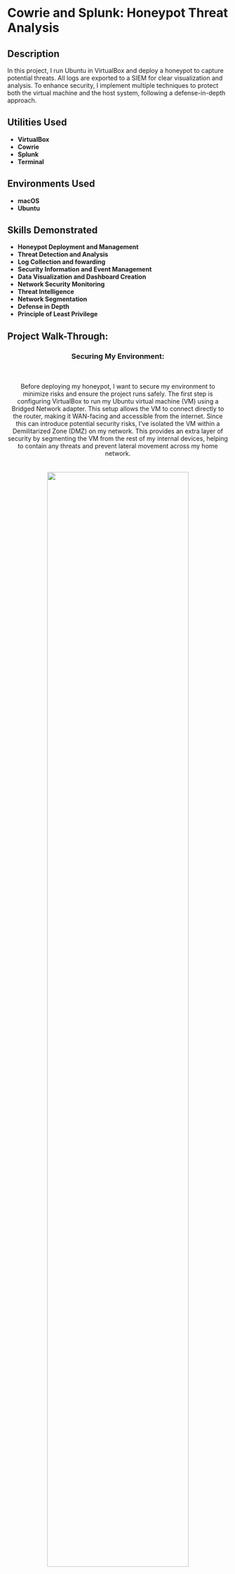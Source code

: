 # Cowrie and Splunk: Honeypot Threat Analysis
<h2>Description</h2>
In this project, I run Ubuntu in VirtualBox and deploy a honeypot to capture potential threats. All logs are exported to a SIEM for clear visualization and analysis. To enhance security, I implement multiple techniques to protect both the virtual machine and the host system, following a defense-in-depth approach.
<br />


<h2>Utilities Used</h2>

- <b>VirtualBox</b> 
- <b>Cowrie</b>
- <b>Splunk</b>
- <b>Terminal</b>

<h2>Environments Used</h2>

- <b>macOS</b>
- <b>Ubuntu</b>

<h2>Skills Demonstrated</h2>

- <b>Honeypot Deployment and Management</b>
- <b>Threat Detection and Analysis</b>
- <b>Log Collection and fowarding</b>
- <b>Security Information and Event Management</b>
- <b>Data Visualization and Dashboard Creation</b>
- <b>Network Security Monitoring</b>
- <b>Threat Intelligence</b>
- <b>Network Segmentation</b>
- <b>Defense in Depth</b>
- <b>Principle of Least Privilege</b>

<h2>Project Walk-Through:</h2>


<h3 align="center">Securing My Environment:</h3>
<p align="center">
<br />
<br />
Before deploying my honeypot, I want to secure my environment to minimize risks and ensure the project runs safely. The first step is configuring VirtualBox to run my Ubuntu virtual machine (VM) using a Bridged Network adapter. This setup allows the VM to connect directly to the router, making it WAN-facing and accessible from the internet. Since this can introduce potential security risks, I’ve isolated the VM within a Demilitarized Zone (DMZ) on my network. This provides an extra layer of security by segmenting the VM from the rest of my internal devices, helping to contain any threats and prevent lateral movement across my home network.<br />
<br />
<br />
<img src="https://github.com/AndresPineda-CySec/Cowrie-and-Splunk-Honeypot-Threat-Analysis/blob/main/Images/BridgeAdapter.png?raw=true" height="80%" width="80%"/> <br />
To change the network adapter settings in VirtualBox, I start by selecting my Ubuntu virtual machine and navigating to the "Settings" menu. From there, I go to the "Network" tab, where I change the "Attached to" option from the default NAT setting to "Bridged Adapter." This configuration allows the VM to communicate directly with devices on the network and receive its own IP address from the router. Additionally, I enable "Promiscuous Mode" to allow the VM to capture all network traffic on the interface, which is useful for monitoring and logging potential attacks.<br />
<br />
<br />
Next, I must configure my router's firewall to complete two tasks: First, port forwarding 22 (SSH) and 23 (Telnet) to my Ubuntu VM. placing my Ubuntu VM into a DMZ. To complete this setup, I must start my Ubuntu VM and run the "ifconfig" command to identify its local IP address. While my router should automatically detect the VM as a connected device, I use the command to verify the connection and confirm the correct IP address before configuring port forwarding and placing the VM in the DMZ.<br />
<br />
<br />
<img src="https://github.com/AndresPineda-CySec/Cowrie-and-Splunk-Honeypot-Threat-Analysis/blob/main/Images/ifconfig.png?raw=true" height="80%" width="80%"/> <br />
I run the "ifconfig" command and note my VM's IP address. While my router should automatically display the correct hostname and IP address in the firewall settings, it's always best to manually verify that the IP addresses match to avoid misconfiguration.<br />
<br />
<br />
<img src="https://github.com/AndresPineda-CySec/Cowrie-and-Splunk-Honeypot-Threat-Analysis/blob/main/Images/DMZ.png?raw=true" height="80%" width="80%"/> <br />
Now I can log in to my router. Once Logged in, I place my VM into a DMZ...<br />
<br />
<br />
<img src="https://github.com/AndresPineda-CySec/Cowrie-and-Splunk-Honeypot-Threat-Analysis/blob/main/Images/PortFowarding.png?raw=true" height="80%" width="80%"/> <br />
... and I create two port forwarding rules: forwarding 22 and 23 to my Ubuntu VM.<br />
<br />
<br />
<img src="https://github.com/AndresPineda-CySec/Cowrie-and-Splunk-Honeypot-Threat-Analysis/blob/main/Images/Stealth_scan.png?raw=true" height="60%" width="60%"/> <br />
Another way I can protect my host machine is by enabling Stealth Mode in the Mac firewall settings. While Stealth Mode does not actively block threats, it helps obscure my Mac from network discovery by preventing it from responding to pings and port scans, reducing its visibility to potential attackers.<br />
<br />
<br />
Now, I will move on to securing my Ubuntu VM.<br />
<br />
<br />
<img src="https://github.com/AndresPineda-CySec/Cowrie-and-Splunk-Honeypot-Threat-Analysis/blob/main/Images/NotRoot.png?raw=true" height="80%" width="80%"/> <br />
Before proceeding, I want to ensure that the only user on my VM is not root. This adds an extra layer of security, helping protect my VM in case my honeypot is compromised and reducing the risk of a VM escape affecting my host machine. To verify this, I ran the "id" command and confirmed that my UID and GID are both 1000. This indicates that the account is a standard user with limited system access, reinforcing the principle of least privilege.<br />
<br />
<br />
After confirming that my user is not root, I updated the OS and all installed packages. I do this by first running the command "sudo apt update" and then running the command "sudo apt upgrade." :
<img src="https://github.com/AndresPineda-CySec/Cowrie-and-Splunk-Honeypot-Threat-Analysis/blob/main/Images/checkUpdate.png?raw=true" height="100%" width="100%"/> <br />
<img src="https://github.com/AndresPineda-CySec/Cowrie-and-Splunk-Honeypot-Threat-Analysis/blob/main/Images/update.png?raw=true" height="100%" width="100%"/> <br />
<br />
<br />  
Now, I will configure my VM's firewall to block all inbound traffic except for traffic on ports 2222 and 2223, the default ports Cowrie listens on (emulating 22 and 23), and ports 22 and 23, the default SSH port. Keeping port 22 open can be risky, but I will eventually route SSH to a different port and forward any traffic from port 22 to Cowries default 2222; I will repeat this with 23 just to be safe. This step reduces the attack surface of my VM by limiting exposure to only the necessary traffic, ensuring that Cowrie processes all successful connections while all other attempts are blocked.<br />
<br />
<br />
<img src="https://github.com/AndresPineda-CySec/Cowrie-and-Splunk-Honeypot-Threat-Analysis/blob/main/Images/FireWallConfig.png?raw=true" height="50%" width="50%"/> <br />
I open Terminal in my Ubuntu VM and check whether the Uncomplicated firewall (UFW) is enabled: it's not. The first step is to enable the firewall. Once enabled, I deny all inbound traffic while allowing outbound traffic. Next, I create a rule to permit inbound traffic on ports 2222, 2223, 22, and port 23, ensuring that only connections intended for Cowrie are accepted. Finally, I verify that my firewall rules have been successfully updated to confirm the changes are in effect.<br />
<br />
<br />
The next step is to forward any traffic for 22 to 2222 and 23 to 2223. Keeping ports 22 and 23 open will make this honeypot more desirable to potential threat actors and a more realistic target. This command utilizes "iptables" to reroute any SSH or TELNET traffic to Cowrie's default ports, 2222 and 2223:<br />
<img src="https://github.com/AndresPineda-CySec/Cowrie-and-Splunk-Honeypot-Threat-Analysis/blob/main/Images/PortFoward.png?raw=true" height="100%" width="100%"/> <br />
<img src="https://github.com/AndresPineda-CySec/Cowrie-and-Splunk-Honeypot-Threat-Analysis/blob/main/Images/Route23.png?raw=true" width="100%"/> <br />
<br />
<br />
<img src="https://github.com/AndresPineda-CySec/Cowrie-and-Splunk-Honeypot-Threat-Analysis/blob/main/Images/nano.png?raw=true" height="50%" width="50%"/> <br />
The next step is to access the SSH config file to change the default SSh port through nano.<br />
<br />
<br />
<img src="https://github.com/AndresPineda-CySec/Cowrie-and-Splunk-Honeypot-Threat-Analysis/blob/main/Images/NanoPortChange.png?raw=true" height="80%" width="80%"/> <br />
Once in the config file, I uncommented "port 22" to change it to a random unused port number; I chose port 9444. 
<br />
<br />
<img src="https://github.com/AndresPineda-CySec/Cowrie-and-Splunk-Honeypot-Threat-Analysis/blob/main/Images/DefaultCreds.png?raw=true" height="80%" width="80%"/> <br />
The final step in hardening my environment before installing Cowrie is creating a new user specifically for running Cowrie. I achieved this by running the command "sudo adduser --disabled-password cowrie," which creates the "cowrie" user as a restricted account. The "--disabled-password" flag disables password authentication, minimizing the risk of unauthorized access. This action improves security by enforcing least privilege, preventing VM escapes, and isolating services, ensuring that even if the honeypot is compromised, my system remains protected.
<br />
<br />
<br />
<br />
<h3 align="center">Installing Cowrie:</h3>
<p align="center">
<br />
<br />
Before installing Cowrie, I have to make sure I install a few dependencies to ensure Cowrie can run efficiently.
<br />
<br />
<img src="https://github.com/AndresPineda-CySec/Cowrie-and-Splunk-Honeypot-Threat-Analysis/blob/main/Images/installDependency.png?raw=true" height="80%" width="80%"/> <br />
This command installs essential dependencies for setting up Cowrie. It installs "git" for version control, "python3-venv" for creating isolated Python environments, "libssl-dev" for cryptographic functions, "libffi-dev" for interfacing with C libraries, "build-essential" for compiling software, "libpython3-dev" for Python development headers, and "python3-minimal" for the minimal Python 3 installation required to run Python applications. These packages ensure that Cowrie runs securely and has all the necessary tools for building and interacting with Python code.<br />
<br />
<br />
<img src="https://github.com/AndresPineda-CySec/Cowrie-and-Splunk-Honeypot-Threat-Analysis/blob/main/Images/useCowrieUser.png?raw=true" height="50%" width="50%"/> <br />
Now that the dependencies are installed, the next step is to switch to the Cowrie user. I’ll know I’m using the Cowrie user because the terminal prompt will update to reflect the change in the username. This confirms I’m operating within the restricted Cowrie account and ready to continue with the installation process.<br />
<br />
<br />
<img src="https://github.com/AndresPineda-CySec/Cowrie-and-Splunk-Honeypot-Threat-Analysis/blob/main/Images/downloadCowire.png?raw=true" height="80%" width="80%"/> <br />
I can now install Cowrie using this command.<br />
<br />
<br />
<img src="https://github.com/AndresPineda-CySec/Cowrie-and-Splunk-Honeypot-Threat-Analysis/blob/main/Images/createVenv.png?raw=true"height="80%" width="80%"/> <br />
I set up a Python virtual environment for Cowrie to isolate it from the system. First, I navigated to the Cowrie directory and created a virtual environment using "python3 -m venv cowrie-env." Then, I activated it with "source cowrie-env/bin/activate," ensuring that installed packages remain contained within this environment. This helps improve security by preventing dependency conflicts and limiting the impact of a potential compromise.<br />
<br />
<br />
<img src="https://github.com/AndresPineda-CySec/Cowrie-and-Splunk-Honeypot-Threat-Analysis/blob/main/Images/pip.png?raw=true"height="80%" width="80%"/> <br />
I upgraded "pip" within the virtual environment using this command. "install --upgrade" ensures "pip" is installed and updates it to the latest version if an older one exists. This helps prevent compatibility issues and keeps the environment secure with the latest fixes and features.<br />
<br />
<br />
<img src="https://github.com/AndresPineda-CySec/Cowrie-and-Splunk-Honeypot-Threat-Analysis/blob/main/Images/pipReq.png?raw=true"height="80%" width="80%"> <br />
I then install the "requirements.txt" file to ensure all necessary packages are up to date and properly configured within the virtual environment.<br />
<br />
<br />
<img src="https://github.com/AndresPineda-CySec/Cowrie-and-Splunk-Honeypot-Threat-Analysis/blob/main/Images/copyCowrieConfigFile.png?raw=true"height="80%" width="80%"/> <br />
After updating Cowrie, I need to edit its configuration file. I navigate to the "etc" directory, list the files, and create a copy of "cowrie.cfg.dist," renaming it to "cowrie.cfg." This allows me to customize settings while preserving the default configuration as a backup.<br />
<br />
<br />
In the same directory, I edit the "cowrie.cfg" file using the command nano cowrie.cfg."<br />
<br />
<br />
<img src="https://github.com/AndresPineda-CySec/Cowrie-and-Splunk-Honeypot-Threat-Analysis/blob/main/Images/CowrieHostName.png?raw=true"height="80%" width="80%"/> <br />
I edit the cowrie.cfg file and change the hostname to something more realistic, naming it "ubuntu-server-08" to better mimic a real server setup.<br /> 
<br />
<br />
<img src="https://github.com/AndresPineda-CySec/Cowrie-and-Splunk-Honeypot-Threat-Analysis/blob/main/Images/SSH-SSL-UbuntuVers.png?raw=true"height="80%" width="80%"/> <br />
Since the config file originally listed a Debian OS and I changed the hostname to "ubuntu-server-08," I now have to update the OS to Ubuntu to match. Additionally, I updated the OpenSSH and OpenSSL versions to slightly newer ones than initially listed, ensuring the configuration reflects a more current system setup.<br />
<br />
<br />
With these changes in the config file, my honeypot will appear more authentic, making it more likely to attract potential attackers.<br />
<br />
<br />
<br />
<br />
<h3 align="center">Configuring Splunk:</h3>
<p align="center">
<br />
<br />
<img src="https://github.com/AndresPineda-CySec/Cowrie-and-Splunk-Honeypot-Threat-Analysis/blob/main/Images/splunkAddData.png?raw=true" height="80%" width="80%"/> <br />
To integrate Cowrie with Splunk, I must first create an HTTP Event Collector (HEC) in Splunk. I start by navigating to "Settings" and selecting "Add Data" to begin the setup process.<br />
<br />
<br />
<img src="https://github.com/AndresPineda-CySec/Cowrie-and-Splunk-Honeypot-Threat-Analysis/blob/main/Images/SplunkAddMonitor.png?raw=true" height="80%" width="80%"/> <br />
This takes me to the data input page, where I select the "Monitor" option to continue setting up the HTTP Event Collector.<br />
<br />
<br />
<img src="https://github.com/AndresPineda-CySec/Cowrie-and-Splunk-Honeypot-Threat-Analysis/blob/main/Images/SplunkHTTPEventCollector.png?raw=true" height="80%" width="80%"/> <br />
After selecting "Monitor," I arrive at the "Add Data" page. Here, I choose "HTTP Event Collector" from the left panel and set the new HEC name to "Cowrie." I keep the default settings for the remaining configurations and click "Next" to proceed through the setup steps.<br />
<br />
<br />
<img src="https://github.com/AndresPineda-CySec/Cowrie-and-Splunk-Honeypot-Threat-Analysis/blob/main/Images/SplunkToken.png?raw=true" height="80%" width="80%"/> <br />
Once the HEC is configured, I reach the "Done" page, where my HEC token value is displayed. I make sure to take note of the token, as I will need to add it to my "cowrie.cfg" file in my Ubuntu VM to enable log forwarding to Splunk.<br />
<br />
<br />
<img src="https://github.com/AndresPineda-CySec/Cowrie-and-Splunk-Honeypot-Threat-Analysis/blob/main/Images/Indexes.png?raw=true" height="80%" width="80%"/> <br />
Next, I need to create a new index for my Cowrie integration to ensure that logs are stored separately and can be easily queried within Splunk. To do this, I go to "Settings" and select "Indexes."<br />
<br />
<br />
<img src="https://github.com/AndresPineda-CySec/Cowrie-and-Splunk-Honeypot-Threat-Analysis/blob/main/Images/NewIndex.png?raw=true" height="80%" width="80%"/> <br />
On the "Indexes" page, I created a new index named "Cowrie." I keep the default settings for the remaining options and save the new index.<br />
<br />
<br />
Now that the index is created, I need to assign it to the Cowrie HEC to ensure that logs from Cowrie are correctly stored in the newly created index.<br />
<br />
<br />
<img src="https://github.com/AndresPineda-CySec/Cowrie-and-Splunk-Honeypot-Threat-Analysis/blob/main/Images/backToDataInput.jpeg?raw=true" height="80%" width="80%"/> <br />
I go back to "Data Inputs" found within "Settings."<br />
<br />
<br />
<img src="https://github.com/AndresPineda-CySec/Cowrie-and-Splunk-Honeypot-Threat-Analysis/blob/main/Images/SelectHEC.png?raw=true" height="80%" width="80%"/> <br />
On the "Data Inputs" page, I select "HTTP Event Collector" to view the "Cowrie HEC" I created earlier.<br />
<br />
<br />
<img src="https://github.com/AndresPineda-CySec/Cowrie-and-Splunk-Honeypot-Threat-Analysis/blob/main/Images/assignIndex.png?raw=true" height="80%" width="80%"/> <br />
On the "HTTP Event Collector" page, I select my Cowrie HEC to edit it. I then assign the Cowrie index I created to ensure that logs are properly stored in the correct location.<br />
<br />
<br />
<img src="https://github.com/AndresPineda-CySec/Cowrie-and-Splunk-Honeypot-Threat-Analysis/blob/main/Images/EnableHEC.png?raw=true" height="80%" width="80%"/> <br />
By default, the HEC is disabled, so I need to enable it. I do this by selecting "Global Settings" and selecting "Enabled."<br />
<br />
<br />
<img src="https://github.com/AndresPineda-CySec/Cowrie-and-Splunk-Honeypot-Threat-Analysis/blob/main/Images/ScConfirmHECisEnabkled.png?raw=true" height="80%" width="80%"/> <br />
Once saved, I can see that the HEC is enabled.<br />
<br />
<br />
<img src="https://github.com/AndresPineda-CySec/Cowrie-and-Splunk-Honeypot-Threat-Analysis/blob/main/Images/ManageApps.png?raw=true" height="80%" width="80%"/> <br />
Now I need to install the <a href="https://www.dropbox.com/scl/fi/jupaef16uhgvvvufkc6vz/ManukaHoneyPot.tar.gz?rlkey=k6hy5tyxxhggxttvv0j3frmjt&e=1&dl=0">ManukaHoneyPot</a> app into Spunk, which will allow me to visualize Cowrie logs and create a dashboard. To begin, I select "Apps" at the top left of the screen, then choose "Manage Apps" from the drop-down menu.<br />
<br />
<br />
<img src="https://github.com/AndresPineda-CySec/Cowrie-and-Splunk-Honeypot-Threat-Analysis/blob/main/Images/InstallAppByFile.png?raw=true" height="80%" width="80%"/> <br />
I am now on the "Apps" page, where I can install the ManukaHoneyPot app by selecting "Install app from file."<br />
<br />
<br />
<img src="https://github.com/AndresPineda-CySec/Cowrie-and-Splunk-Honeypot-Threat-Analysis/blob/main/Images/ChooseManukaHoneyPot.png?raw=true" height="80%" width="80%"/> <br />
Once selected, I can Select the app by browsing my local files.<br />
<br />
<br />
<img src="https://github.com/AndresPineda-CySec/Cowrie-and-Splunk-Honeypot-Threat-Analysis/blob/main/Images/AppinstallNoti.png?raw=true" height="80%" width="80%"/> <br />
Once the installation is complete, I am redirected to the "Apps" page, where a confirmation message indicates that the ManukaHoneyPot app was successfully installed. Here I can select the newly installed app.<br />
<br />
<br />
<img src="https://github.com/AndresPineda-CySec/Cowrie-and-Splunk-Honeypot-Threat-Analysis/blob/main/Images/EmptyDashBoard.png?raw=true" height="80%" width="80%"/> <br />
After selecting the ManukaHoneyPot app, I am brought to an empty dashboard. Once Cowrie is up and running, the dashboard will populate with logs. These are the main steps in configuring and preparing Splunk for integration with Cowrie.<br />
<br />
<br />
<br />
<br />
<h3 align="center">Exporting Cowrie Logs to Splunk:</h3>
<p align="center">
<br />
<br />
<img src="https://github.com/AndresPineda-CySec/Cowrie-and-Splunk-Honeypot-Threat-Analysis/blob/main/Images/Cowrie.cfg.png?raw=true" height="80%" width="80%"/> <br />
To link my honeypot to Splunk, I first access my Ubuntu VM and switch to the "cowrie" user through the terminal. From there, I navigate the directory to get to the Cowrie configuration file and use the command "nano cowrie.cfg" to access cowrie.cfg.<br /> 
<br />
<br />
<img src="https://github.com/AndresPineda-CySec/Cowrie-and-Splunk-Honeypot-Threat-Analysis/blob/main/Images/OriginalCowrieSplunkconfig.png?raw=true" height="80%" width="80%"/> <br />
Inside the config file, I located the Splunk output section, which was initially disabled and configured with the incorrect URL and token; both need to be updated for proper integration.<br />
<br />
<br />
<img src="https://github.com/AndresPineda-CySec/Cowrie-and-Splunk-Honeypot-Threat-Analysis/blob/main/Images/updated%20cowrie:splunk.png?raw=true" height="80%" width="80%"/> <br />
I update the "Output_Splunk" section by replacing the default URL with my host machine's IP address and inserting the correct token from my Cowrie HEC in Splunk. This ensures that Cowrie logs are sent to the right destination for analysis.<br />
<br />
<br />
<img src="https://github.com/AndresPineda-CySec/Cowrie-and-Splunk-Honeypot-Threat-Analysis/blob/main/Images/virusTotalAPIKey.png?raw=true" height="80%" width="80%"/> <br />
The ManukaHoneyPot app includes a feature that allows integration with VirusTotal directly within the dashboard. To link VirusTotal with Cowrie, I must retrieve my API key from my VirusTotal account.<br />
<br />
<br />
<img src="https://github.com/AndresPineda-CySec/Cowrie-and-Splunk-Honeypot-Threat-Analysis/blob/main/Images/OgVirusTotalConfig.png?raw=true" height="80%" width="80%"/> <br />
Once I retrieve my API key, I can return to the "cowrie.cfg" file and configure the "output_virustotal" section. By default, this output is disabled and contains a placeholder API key.<br />
<br />
<br />
<img src="https://github.com/AndresPineda-CySec/Cowrie-and-Splunk-Honeypot-Threat-Analysis/blob/main/Images/UpdatedVTConfigCowrie.png?raw=true" height="80%" width="80%"/> <br />
I enabled the section and replaced the default placeholder API key with my personal API key from my VirusTotal account.<br />
<br />
<br />
<img src="https://github.com/AndresPineda-CySec/Cowrie-and-Splunk-Honeypot-Threat-Analysis/blob/main/Images/EnableTelnet.png?raw=true" height="80%" width="80%"/> <br />
Last but not least, I'm finally going to enable the telnet function in Cowrie within the "cowrie.cfg" file.
<br />
<br />
<img src="https://github.com/AndresPineda-CySec/Cowrie-and-Splunk-Honeypot-Threat-Analysis/blob/main/Images/Start%20Cowrie.png?raw=true" height="80%" width="80%"/> <br />
That’s it! With everything configured, I can now start Cowrie and leave the honeypot running for a day or so to begin collecting data. I use this command to start Cowrie.<br />
<br />
<br />
<br />
<br />
<h3 align="center">Results:</h3>
<p align="center">
After Allowing Cowrie to run for two days straight, these are the results:
<br />
<br />
<img src="https://github.com/AndresPineda-CySec/Cowrie-and-Splunk-Honeypot-Threat-Analysis/blob/main/Images/CowrieCommandLog.png?raw=true" height="80%" width="80%"/> <br />
<br />
<br />
<img src="https://github.com/AndresPineda-CySec/Cowrie-and-Splunk-Honeypot-Threat-Analysis/blob/main/Images/CowrieLog.png?raw=true" height="80%" width="80%"/> <br />
<br />
<br />
<img src="https://github.com/AndresPineda-CySec/Cowrie-and-Splunk-Honeypot-Threat-Analysis/blob/main/Images/Man1.png?raw=truer" height="80%" width="80%"/> <br />
<br />
<br />
<img src="https://github.com/AndresPineda-CySec/Cowrie-and-Splunk-Honeypot-Threat-Analysis/blob/main/Images/Man2.png?raw=true" height="80%" width="80%"/> <br />
<br />
<br />
<img src="https://github.com/AndresPineda-CySec/Cowrie-and-Splunk-Honeypot-Threat-Analysis/blob/main/Images/Man3.png?raw=true" height="80%" width="80%"/> <br />
<br />
<br />
<img src="https://github.com/AndresPineda-CySec/Cowrie-and-Splunk-Honeypot-Threat-Analysis/blob/main/Images/Man%204.png?raw=true" height="80%" width="80%"/> <br />
<br />
<br />
<img src="https://github.com/AndresPineda-CySec/Cowrie-and-Splunk-Honeypot-Threat-Analysis/blob/main/Images/Man5.png?raw=true" height="80%" width="80%"/> <br />
<br />
<br />
<img src="https://github.com/AndresPineda-CySec/Cowrie-and-Splunk-Honeypot-Threat-Analysis/blob/main/Images/Man6.png?raw=true" height="80%" width="80%"/> <br />
<br />
<br />
<img src="https://github.com/AndresPineda-CySec/Cowrie-and-Splunk-Honeypot-Threat-Analysis/blob/main/Images/Man7.png?raw=true" height="80%" width="80%"/> <br />
